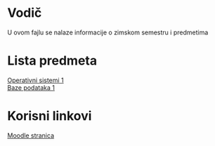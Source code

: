 # Vodič
U ovom fajlu se nalaze informacije o zimskom semestru i predmetima

# Lista predmeta
[Operativni sistemi 1][os1]  
[Baze podataka 1][bp1]
# Korisni linkovi
[Moodle stranica][moodle stranica]



[//]: # (---------------------------------------------------------)

[//]: # (-------------U ovom delu se nalaze reference-------------)

[//]: # (---------------------------------------------------------)



[moodle stranica]: https://imi.pmf.kg.ac.rs/moodle/course/index.php?categoryid=97

[os1]: https://github.com/Produktivna-grupa/PMFKG/blob/master/II%20godina/Zimski%20semestar/OS1/Vodi%C4%8D_predmet.md#vodi%C4%8D

[bp1]: https://github.com/Produktivna-grupa/PMFKG/blob/master/II%20godina/Zimski%20semestar/BP1/Vodi%C4%8D_predmet.md#vodi%C4%8D
